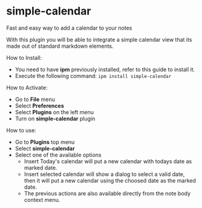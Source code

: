 
# simple-calendar
Fast and easy way to add a calendar to your notes

With this plugin you will be able to integrate a simple calendar view that its made out of standard markdown elements.

How to Install:
* You need to have **ipm** previously installed, refer to this guide to install it.
* Execute the following command: `ipm install simple-calendar`

How to Activate:
* Go to **File** menu
* Select **Preferences**
* Select **Plugins** on the left menu
* Turn on **simple-calendar** plugin

How to use:

* Go to **Plugins** top menu
* Select **simple-calendar**
* Select one of the available options
    * Insert Today's calendar will put a new calendar with todays date as marked date.
    * Insert selected calendar will show a dialog to select a valid date, then it will put a new calendar using the choosed date as the marked date.
    * The previous actions are also available directly from the note body context menu.